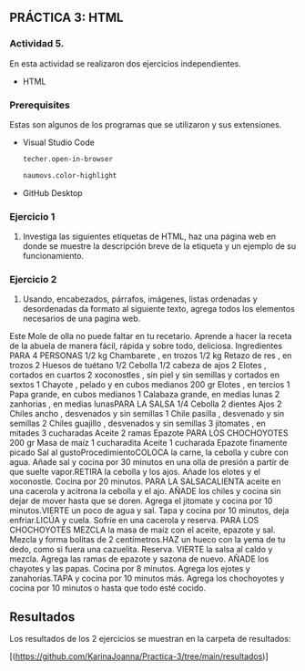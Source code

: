 <!-- ABOUT THE PROJECT -->
## PRÁCTICA 3: HTML

### Actividad 5.

En esta actividad se realizaron dos ejercicios independientes. 

* HTML

### Prerequisites

Estas son algunos de los programas que se utilizaron y sus extensiones.

* Visual Studio Code
  ```sh
  techer.open-in-browser
  ```
  ```sh
  naumovs.color-highlight
  ```
  
* GitHub Desktop
  

### Ejercicio 1

1. Investiga las siguientes etiquetas de HTML, haz una página web en donde se muestre la descripción breve de la etiqueta y un ejemplo de su funcionamiento.

### Ejercicio 2

1. Usando, encabezados, párrafos, imágenes, listas ordenadas y desordenadas da formato al siguiente texto, agrega todos los elementos necesarios de una pagina web. 

Este Mole de olla no puede faltar en tu recetario. Aprende a hacer la
receta de la abuela de manera fácil, rápida y sobre todo, deliciosa.
Ingredientes PARA 4 PERSONAS 1/2 kg Chambarete , en trozos 1/2 kg
Retazo de res , en trozos 2 Huesos de tuétano 1/2 Cebolla 1/2 cabeza
de ajos 2 Elotes , cortados en cuartos 2 xoconostles , sin piel y sin
semillas y cortados en sextos 1 Chayote , pelado y en cubos medianos
200 gr Elotes , en tercios 1 Papa grande, en cubos medianos 1
Calabaza grande, en medias lunas 2 zanhorias , en medias lunasPARA LA
SALSA 1/4 Cebolla 2 dientes Ajos 2 Chiles ancho , desvenados y sin
semillas 1 Chile pasilla , desvenado y sin semillas 2 Chiles guajillo
, desvenados y sin semillas 3 jitomates , en mitades 3 cucharadas
Aceite 2 ramas Epazote PARA LOS CHOCHOYOTES 200 gr Masa de maíz 1
cucharadita Aceite 1 cucharada Epazote finamente picado Sal al
gustoProcedimientoCOLOCA la carne, la cebolla y cubre con agua. Añade
sal y cocina por 30 minutos en una olla de presión a partir de que
suelte vapor.RETIRA la cebolla y los ajos. Añade los elotes y el
xoconostle. Cocina por 20 minutos. PARA LA SALSACALIENTA aceite en
una cacerola y acitrona la cebolla y el ajo. AÑADE los chiles y
cocina sin dejar de mover hasta que se doren. Agrega el jitomate y
cocina por 10 minutos.VIERTE un poco de agua y sal. Tapa y cocina por
10 minutos, deja enfriar.LICÚA y cuela. Sofríe en una cacerola y
reserva. PARA LOS CHOCHOYOTES MEZCLA la masa de maíz con el aceite,
epazote y sal. Mezcla y forma bolitas de 2 centímetros.HAZ un hueco
con la yema de tu dedo, como si fuera una cazuelita. Reserva. VIERTE
la salsa al caldo y mezcla. Agrega las ramas de epazote y sazona de
nuevo. AÑADE los chayotes y las papas. Cocina por 8 minutos. Agrega
los ejotes y zanahorias.TAPA y cocina por 10 minutos más. Agrega los
chochoyotes y cocina por 10 minutos o hasta que todo esté cocido.

<!-- RESULTS -->
## Resultados

Los resultados de los 2 ejercicios se muestran en la carpeta de resultados:

[(https://github.com/KarinaJoanna/Practica-3/tree/main/resultados)]
